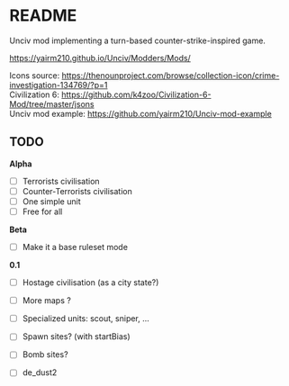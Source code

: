 # README

Unciv mod implementing a turn-based counter-strike-inspired game.

https://yairm210.github.io/Unciv/Modders/Mods/

Icons source: https://thenounproject.com/browse/collection-icon/crime-investigation-134769/?p=1  
Civilization 6: https://github.com/k4zoo/Civilization-6-Mod/tree/master/jsons  
Unciv mod example: https://github.com/yairm210/Unciv-mod-example

## TODO

**Alpha**

- [ ] Terrorists civilisation
- [ ] Counter-Terrorists civilisation
- [ ] One simple unit
- [ ] Free for all

**Beta**

- [ ] Make it a base ruleset mode

**0.1**

- [ ] Hostage civilisation (as a city state?)
- [ ] More maps ?
- [ ] Specialized units: scout, sniper, ...
- [ ] Spawn sites? (with startBias)
- [ ] Bomb sites?
- [ ] de_dust2

